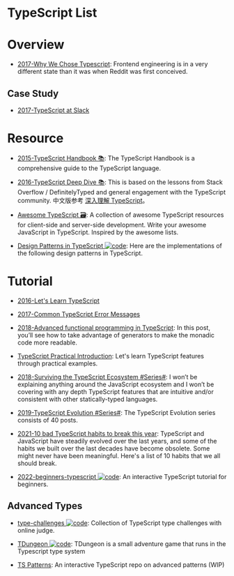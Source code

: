 # TypeScript List

# Overview

- [2017-Why We Chose Typescript](https://redditblog.com/2017/06/30/why-we-chose-typescript/): Frontend engineering is in a very different state than it was when Reddit was first conceived.

## Case Study

- [2017-TypeScript at Slack](https://slack.engineering/typescript-at-slack-a81307fa288d)

# Resource

- [2015-TypeScript Handbook 📚](https://github.com/Microsoft/TypeScript-Handbook): The TypeScript Handbook is a comprehensive guide to the TypeScript language.

- [2016-TypeScript Deep Dive 📚](https://basarat.gitbooks.io/typescript/content/index.html): This is based on the lessons from Stack Overflow / DefinitelyTyped and general engagement with the TypeScript community. 中文版参考 [深入理解 TypeScript](https://jkchao.github.io/typescript-book-chinese/)。

- [Awesome TypeScript 🗃️](https://github.com/dzharii/awesome-typescript): A collection of awesome TypeScript resources for client-side and server-side development. Write your awesome JavaScript in TypeScript. Inspired by the awesome lists.

- [Design Patterns in TypeScript ![code](https://ng-tech.icu/assets/code.svg)](https://parg.co/Ui8): Here are the implementations of the following design patterns in TypeScript.

# Tutorial

- [2016-Let's Learn TypeScript](https://github.com/shekhargulati/52-technologies-in-2016/tree/master/17-typescript)

- [2017-Common TypeScript Error Messages](https://www.sitepen.com/blog/2017/11/01/common-typescript-error-messages/)

- [2018-Advanced functional programming in TypeScript](https://codewithstyle.info/advanced-functional-programming-typescript-monads-generators/): In this post, you’ll see how to take advantage of generators to make the monadic code more readable.

- [TypeScript Practical Introduction](https://parg.co/UsM): Let's learn TypeScript features through practical examples.

- [2018-Surviving the TypeScript Ecosystem #Series#](https://medium.com/@KevinBGreene/surviving-the-typescript-ecosystem-writing-type-safe-ish-javascript-code-1e8375819d2e): I won’t be explaining anything around the JavaScript ecosystem and I won’t be covering with any depth TypeScript features that are intuitive and/or consistent with other statically-typed languages.

- [2019-TypeScript Evolution #Series#](https://mariusschulz.com/blog/series/typescript-evolution): The TypeScript Evolution series consists of 40 posts.

- [2021-10 bad TypeScript habits to break this year](https://startup-cto.net/10-bad-typescript-habits-to-break-this-year/): TypeScript and JavaScript have steadily evolved over the last years, and some of the habits we built over the last decades have become obsolete. Some might never have been meaningful. Here's a list of 10 habits that we all should break.

- [2022-beginners-typescript ![code](https://ng-tech.icu/assets/code.svg)](https://github.com/total-typescript/beginners-typescript-tutorial): An interactive TypeScript tutorial for beginners.

## Advanced Types

- [type-challenges ![code](https://ng-tech.icu/assets/code.svg)](https://github.com/type-challenges/type-challenges): Collection of TypeScript type challenges with online judge.

- [TDungeon ![code](https://ng-tech.icu/assets/code.svg)](https://github.com/cassiozen/TDungeon): TDungeon is a small adventure game that runs in the Typescript type system

- [TS Patterns](https://github.com/total-typescript/advanced-patterns-workshop): An interactive TypeScript repo on advanced patterns (WIP)
